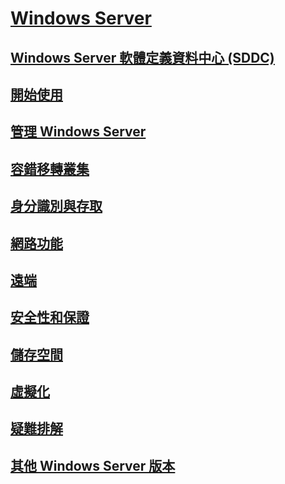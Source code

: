 # [Windows Server](windows-server.md)
## [Windows Server 軟體定義資料中心 (SDDC)](sddc.md)
## [開始使用](get-started/Server-Basics.md)
## [管理 Windows Server](administration/manage-windows-server.md)
## [容錯移轉叢集](failover-clustering/failover-clustering-overview.md)
## [身分識別與存取](identity/Identity-and-Access.md)
## [網路功能](networking/Networking.md)
## [遠端](remote/index.md)
## [安全性和保證](security/security-and-assurance.md)
## [儲存空間](storage/storage.md)
## [虛擬化](virtualization/virtualization.md)
## [疑難排解](troubleshoot/windows-server-support-solutions.md)
## [其他 Windows Server 版本](windows-server-versions.md)